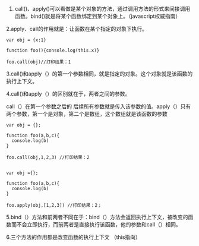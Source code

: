 1. call()、apply()可以看做是某个对象的方法，通过调用方法的形式来间接调用函数。bind()就是将某个函数绑定到某个对象上。（javascript权威指南）

2.apply、call的作用就是：让函数在某个指定的对象下执行。

```
var obj = {x:1}

function foo(){console.log(this.x)}

foo.call(obj)//打印结果：1

```

3.call()和apply（）的第一个参数相同，就是指定的对象。这个对象就是该函数的执行上下文。

4.call()和apply（）的区别就在于，两者之间的参数。

call（）在第一个参数之后的 后续所有参数就是传入该参数的值。apply（）只有两个参数，第一个是对象，第二个是数组，这个数组就是该函数的参数


```
var obj = {};

function foo(a,b,c){
  console.log(b)
}

foo.call(obj,1,2,3) //打印结果：2

```

```

var obj ={};

function foo(a,b,c){
  console.log(b)
}

foo.apply(obj,[1,2,3]) //打印结果：2；
```

5.bind（）方法和前两者不同在于：bind（）方法会返回执行上下文，被改变的函数而不会立即执行，而前两者是直接执行该函数，他的参数和call（）相同。

6.三个方法的作用都是改变函数的执行上下文 （this指向）

